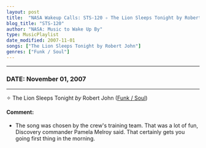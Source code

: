 ```yaml
---
layout: post
title:  "NASA Wakeup Calls: STS-120 ✧ The Lion Sleeps Tonight by Robert John ✫ November 01, 2007"
blog_title: "STS-120"
author: "NASA: Music to Wake Up By"
type: MusicPlaylist
date_modified: 2007-11-01
songs: ["The Lion Sleeps Tonight by Robert John"]
genres: ["Funk / Soul"]
---
```


----
### DATE: November 01, 2007
----
✧ The Lion Sleeps Tonight *by* Robert John ([Funk / Soul](https://www.discogs.com/genre/Funk%20/%20Soul)) <a target="blank_" href="https://www.discogs.com/Robert-John-The-Lion-Sleeps-Tonight/master/47285">
    <i class="fas fa-compact-disc"
       title="Discogs entry for this song"
       alt="Discogs entry for this song"
       style="font-size: 1.1em;"></i></a>
    

#### Comment:
* The song was chosen by the crew's training team. That was a lot of fun, Discovery commander Pamela Melroy said. That certainly gets you going first thing in the morning.



<br/>
<center>
	<a target="_blank"
	   href="https://twitter.com/intent/tweet?hashtags=Space,NASA,Playlist,NASAWakeupCalls,SpaceProgram&text=🚀 {{ page.author}}, {{ page.title }}. {{ site.url }}{{ page.url }}&via=nasawakeupcalls"><i class="fab fa-twitter" title="Tweet this page" alt="Tweet this page" style="font-size: 1.3em;"></i></a>
	&nbsp; 	<i class="fas fa-user-astronaut" style="font-size: 1.5em;"></i> &nbsp;
    <a id="custom_amazon_link"
       type="amzn" search="#"
       category="popular music">
    <i class="fab fa-amazon" style="font-size: 1.3em;"></i></a>
</center>

<!-- Randomly resolve an individual entry from a song array -->
<script src="/assets/javascript/seedrandom.min.js"></script>
<script>
  var wake_me_up = ["The Lion Sleeps Tonight by Robert John"];
  var prng = new Math.seedrandom();
  function randomSong() {
    song = wake_me_up[Math.floor(Math.random() * wake_me_up.length)];
    var amazon_link = document.getElementById("custom_amazon_link");
    amazon_link.setAttribute("search", song);
  }
  window.onload = randomSong();
</script>
